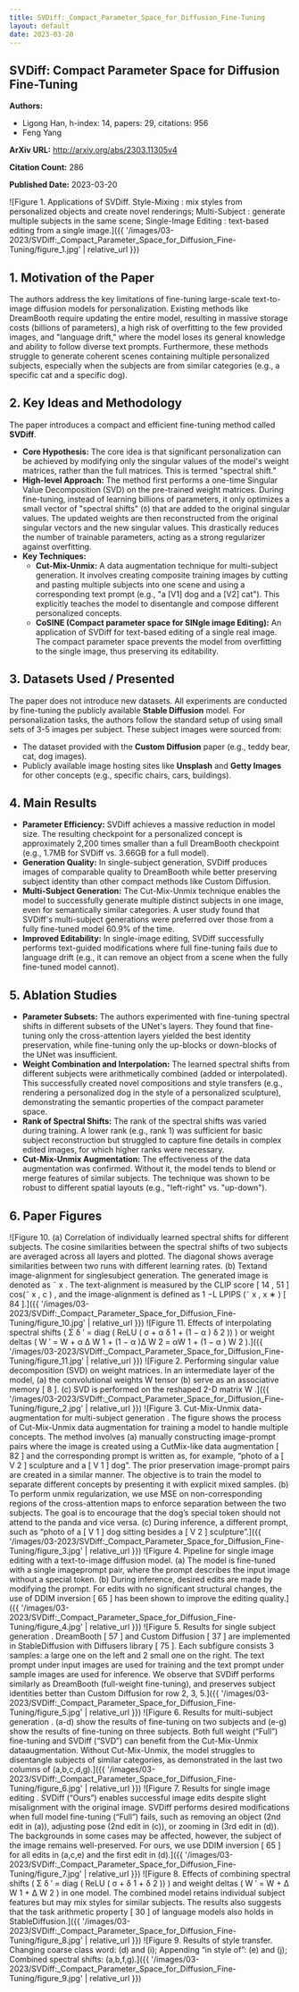 ```yaml
---
title: SVDiff:_Compact_Parameter_Space_for_Diffusion_Fine-Tuning
layout: default
date: 2023-03-20
---
```

## SVDiff: Compact Parameter Space for Diffusion Fine-Tuning
**Authors:**
- Ligong Han, h-index: 14, papers: 29, citations: 956
- Feng Yang

**ArXiv URL:** http://arxiv.org/abs/2303.11305v4

**Citation Count:** 286

**Published Date:** 2023-03-20

![Figure 1. Applications of SVDiff. Style-Mixing : mix styles from personalized objects and create novel renderings; Multi-Subject : generate multiple subjects in the same scene; Single-Image Editing : text-based editing from a single image.]({{ '/images/03-2023/SVDiff:_Compact_Parameter_Space_for_Diffusion_Fine-Tuning/figure_1.jpg' | relative_url }})
## 1. Motivation of the Paper
The authors address the key limitations of fine-tuning large-scale text-to-image diffusion models for personalization. Existing methods like DreamBooth require updating the entire model, resulting in massive storage costs (billions of parameters), a high risk of overfitting to the few provided images, and "language drift," where the model loses its general knowledge and ability to follow diverse text prompts. Furthermore, these methods struggle to generate coherent scenes containing multiple personalized subjects, especially when the subjects are from similar categories (e.g., a specific cat and a specific dog).

## 2. Key Ideas and Methodology
The paper introduces a compact and efficient fine-tuning method called **SVDiff**.

-   **Core Hypothesis:** The core idea is that significant personalization can be achieved by modifying only the singular values of the model's weight matrices, rather than the full matrices. This is termed "spectral shift."
-   **High-level Approach:** The method first performs a one-time Singular Value Decomposition (SVD) on the pre-trained weight matrices. During fine-tuning, instead of learning billions of parameters, it only optimizes a small vector of "spectral shifts" (`δ`) that are added to the original singular values. The updated weights are then reconstructed from the original singular vectors and the new singular values. This drastically reduces the number of trainable parameters, acting as a strong regularizer against overfitting.
-   **Key Techniques:**
    -   **Cut-Mix-Unmix:** A data augmentation technique for multi-subject generation. It involves creating composite training images by cutting and pasting multiple subjects into one scene and using a corresponding text prompt (e.g., "a [V1] dog and a [V2] cat"). This explicitly teaches the model to disentangle and compose different personalized concepts.
    -   **CoSINE (Compact parameter space for SINgle image Editing):** An application of SVDiff for text-based editing of a single real image. The compact parameter space prevents the model from overfitting to the single image, thus preserving its editability.

## 3. Datasets Used / Presented
The paper does not introduce new datasets. All experiments are conducted by fine-tuning the publicly available **Stable Diffusion** model. For personalization tasks, the authors follow the standard setup of using small sets of 3-5 images per subject. These subject images were sourced from:
-   The dataset provided with the **Custom Diffusion** paper (e.g., teddy bear, cat, dog images).
-   Publicly available image hosting sites like **Unsplash** and **Getty Images** for other concepts (e.g., specific chairs, cars, buildings).

## 4. Main Results
-   **Parameter Efficiency:** SVDiff achieves a massive reduction in model size. The resulting checkpoint for a personalized concept is approximately 2,200 times smaller than a full DreamBooth checkpoint (e.g., 1.7MB for SVDiff vs. 3.66GB for a full model).
-   **Generation Quality:** In single-subject generation, SVDiff produces images of comparable quality to DreamBooth while better preserving subject identity than other compact methods like Custom Diffusion.
-   **Multi-Subject Generation:** The Cut-Mix-Unmix technique enables the model to successfully generate multiple distinct subjects in one image, even for semantically similar categories. A user study found that SVDiff's multi-subject generations were preferred over those from a fully fine-tuned model 60.9% of the time.
-   **Improved Editability:** In single-image editing, SVDiff successfully performs text-guided modifications where full fine-tuning fails due to language drift (e.g., it can remove an object from a scene when the fully fine-tuned model cannot).

## 5. Ablation Studies
-   **Parameter Subsets:** The authors experimented with fine-tuning spectral shifts in different subsets of the UNet's layers. They found that fine-tuning only the cross-attention layers yielded the best identity preservation, while fine-tuning only the up-blocks or down-blocks of the UNet was insufficient.
-   **Weight Combination and Interpolation:** The learned spectral shifts from different subjects were arithmetically combined (added or interpolated). This successfully created novel compositions and style transfers (e.g., rendering a personalized dog in the style of a personalized sculpture), demonstrating the semantic properties of the compact parameter space.
-   **Rank of Spectral Shifts:** The rank of the spectral shifts was varied during training. A lower rank (e.g., rank 1) was sufficient for basic subject reconstruction but struggled to capture fine details in complex edited images, for which higher ranks were necessary.
-   **Cut-Mix-Unmix Augmentation:** The effectiveness of the data augmentation was confirmed. Without it, the model tends to blend or merge features of similar subjects. The technique was shown to be robust to different spatial layouts (e.g., "left-right" vs. "up-down").

## 6. Paper Figures
![Figure 10. (a) Correlation of individually learned spectral shifts for different subjects. The cosine similarities between the spectral shifts of two subjects are averaged across all layers and plotted. The diagonal shows average similarities between two runs with different learning rates. (b) Textand image-alignment for singlesubject generation. The generated image is denoted as ˜ x . The text-alignment is measured by the CLIP score [ 14 , 51 ] cos(˜ x , c ) , and the image-alignment is defined as 1 −L LPIPS (˜ x , x ∗ ) [ 84 ].]({{ '/images/03-2023/SVDiff:_Compact_Parameter_Space_for_Diffusion_Fine-Tuning/figure_10.jpg' | relative_url }})
![Figure 11. Effects of interpolating spectral shifts ( Σ δ ′ = diag ( ReLU ( σ + α δ 1 + (1 − α ) δ 2 )) ) or weight deltas ( W ′ = W + α ∆ W 1 + (1 − α )∆ W 2 = αW 1 + (1 − α ) W 2 ).]({{ '/images/03-2023/SVDiff:_Compact_Parameter_Space_for_Diffusion_Fine-Tuning/figure_11.jpg' | relative_url }})
![Figure 2. Performing singular value decomposition (SVD) on weight matrices. In an intermediate layer of the model, (a) the convolutional weights W tensor (b) serve as an associative memory [ 8 ]. (c) SVD is performed on the reshaped 2-D matrix W .]({{ '/images/03-2023/SVDiff:_Compact_Parameter_Space_for_Diffusion_Fine-Tuning/figure_2.jpg' | relative_url }})
![Figure 3. Cut-Mix-Unmix data-augmentation for multi-subject generation . The figure shows the process of Cut-Mix-Unmix data augmentation for training a model to handle multiple concepts. The method involves (a) manually constructing image-prompt pairs where the image is created using a CutMix-like data augmentation [ 82 ] and the corresponding prompt is written as, for example, “photo of a [ V 2 ] sculpture and a [ V 1 ] dog”. The prior preservation image-prompt pairs are created in a similar manner. The objective is to train the model to separate different concepts by presenting it with explicit mixed samples. (b) To perform unmix regularization, we use MSE on non-corresponding regions of the cross-attention maps to enforce separation between the two subjects. The goal is to encourage that the dog’s special token should not attend to the panda and vice versa. (c) During inference, a different prompt, such as “photo of a [ V 1 ] dog sitting besides a [ V 2 ] sculpture”.]({{ '/images/03-2023/SVDiff:_Compact_Parameter_Space_for_Diffusion_Fine-Tuning/figure_3.jpg' | relative_url }})
![Figure 4. Pipeline for single image editing with a text-to-image diffusion model. (a) The model is fine-tuned with a single imageprompt pair, where the prompt describes the input image without a special token. (b) During inference, desired edits are made by modifying the prompt. For edits with no significant structural changes, the use of DDIM inversion [ 65 ] has been shown to improve the editing quality.]({{ '/images/03-2023/SVDiff:_Compact_Parameter_Space_for_Diffusion_Fine-Tuning/figure_4.jpg' | relative_url }})
![Figure 5. Results for single subject generation . DreamBooth [ 57 ] and Custom Diffusion [ 37 ] are implemented in StableDiffusion with Diffusers library [ 75 ]. Each subfigure consists 3 samples: a large one on the left and 2 small one on the right. The text prompt under input images are used for training and the text prompt under sample images are used for inference. We observe that SVDiff performs similarly as DreamBooth (full-weight fine-tuning), and preserves subject identities better than Custom Diffusion for row 2, 3, 5.]({{ '/images/03-2023/SVDiff:_Compact_Parameter_Space_for_Diffusion_Fine-Tuning/figure_5.jpg' | relative_url }})
![Figure 6. Results for multi-subject generation . (a-d) show the results of fine-tuning on two subjects and (e-g) show the results of fine-tuning on three subjects. Both full weight (“Full”) fine-tuning and SVDiff (“SVD”) can benefit from the Cut-Mix-Unmix dataaugmentation. Without Cut-Mix-Unmix, the model struggles to disentangle subjects of similar categories, as demonstrated in the last two columns of (a,b,c,d,g).]({{ '/images/03-2023/SVDiff:_Compact_Parameter_Space_for_Diffusion_Fine-Tuning/figure_6.jpg' | relative_url }})
![Figure 7. Results for single image editing . SVDiff (“Ours”) enables successful image edits despite slight misalignment with the original image. SVDiff performs desired modifications when full model fine-tuning (“Full”) fails, such as removing an object (2nd edit in (a)), adjusting pose (2nd edit in (c)), or zooming in (3rd edit in (d)). The backgrounds in some cases may be affected, however, the subject of the image remains well-preserved. For ours, we use DDIM inversion [ 65 ] for all edits in (a,c,e) and the first edit in (d).]({{ '/images/03-2023/SVDiff:_Compact_Parameter_Space_for_Diffusion_Fine-Tuning/figure_7.jpg' | relative_url }})
![Figure 8. Effects of combining spectral shifts ( Σ δ ′ = diag ( ReLU ( σ + δ 1 + δ 2 )) ) and weight deltas ( W ′ = W + ∆ W 1 + ∆ W 2 ) in one model. The combined model retains individual subject features but may mix styles for similar subjects. The results also suggests that the task arithmetic property [ 30 ] of language models also holds in StableDiffusion.]({{ '/images/03-2023/SVDiff:_Compact_Parameter_Space_for_Diffusion_Fine-Tuning/figure_8.jpg' | relative_url }})
![Figure 9. Results of style transfer. Changing coarse class word: (d) and (i); Appending “in style of”: (e) and (j); Combined spectral shifts: (a,b,f,g).]({{ '/images/03-2023/SVDiff:_Compact_Parameter_Space_for_Diffusion_Fine-Tuning/figure_9.jpg' | relative_url }})

